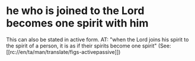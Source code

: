 # he who is joined to the Lord becomes one spirit with him

This can also be stated in active form. AT: "when the Lord joins his spirit to the spirit of a person, it is as if their spirits become one spirit" (See: [[rc://en/ta/man/translate/figs-activepassive]])

